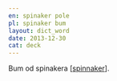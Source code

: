 ```yaml
---
en: spinaker pole
pl: spinaker bum
layout: dict_word
date: 2013-12-30
cat: deck
---
```


Bum od spinakera [[spinnaker](/dict/spinnaker.html)].